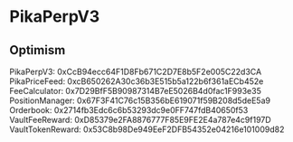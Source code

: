 # PikaPerpV3

## Optimism 

PikaPerpV3: 0xCcB94ecc64F1D8Fb671C2D7E8b5F2e005C22d3CA             
PikaPriceFeed: 0xcB650262A30c36b3E515b5a122b6f361aECb452e   
FeeCalculator: 0x7D29BfF5B90987314B7eE5026B4d0fac1F993e35  
PositionManager: 0x67F3F41C76c15B356bE619071f59B208d5deE5a9              
Orderbook: 0x2714fb3Edc6c6b53293dc9e0FF747fdB40650f53          
VaultFeeReward: 0xD85379e2FA8876777F85E9FE2E4a787e4c9f197D      
VaultTokenReward: 0x53C8b98De949EeF2DFB54352e04216e101009d82   

